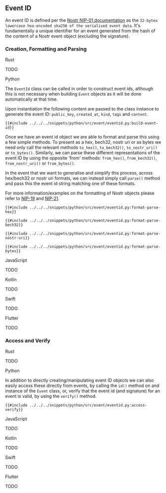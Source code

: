 ## Event ID

An event ID is defined per the [Nostr NIP-01 documentation](https://github.com/nostr-protocol/nips/blob/master/01.md) as the `32-bytes lowercase hex-encoded sha256 of the serialised event data`. 
It's fundamentally a unique identifier for an event generated from the hash of the content of a Nostr event object (excluding the signature).

### Creation, Formatting and Parsing

<custom-tabs category="lang">

<div slot="title">Rust</div>
<section>

TODO

</section>

<div slot="title">Python</div>
<section>

The `EventId` class can be called in order to construct event ids, although this is not necessary when building `Event` objects as it will be done automatically at that time. 

Upon instantiation the following content are passed to the class instance to generate the event ID: `public_key`, `created_at`, `kind`, `tags` and `content`.

```python,ignore
{{#include ../../../snippets/python/src/event/eventid.py:build-event-id}}
```

Once we have an event id object we are able to format and parse this using a few simple methods. 
To present as a hex, bech32, nostr uri or as bytes we need only call the relevant methods `to_hex()`, `to_bech32()`, `to_nostr_uri()` or `to_bytes()`. 
Similarly, we can parse these different representations of the event ID by using the opposite 'from' methods: `from_hex()`, `from_bech32()`, `from_nostr_uri()` or `from_bytes()`.

In the event that we want to generalise and simplify this process, across hex/bech32 or nostr uri formats, we can instead simply call `parse()` method and pass this the event id string matching one of these formats. 

For more information/examples on the formatting of Nostr objects please refer to [NIP-19](../nips/19.md) and [NIP-21](../nips/21.md).

```python,ignore
{{#include ../../../snippets/python/src/event/eventid.py:format-parse-hex}}
```

```python,ignore
{{#include ../../../snippets/python/src/event/eventid.py:format-parse-bech32}}
```

```python,ignore
{{#include ../../../snippets/python/src/event/eventid.py:format-parse-nostr-uri}}
```

```python,ignore
{{#include ../../../snippets/python/src/event/eventid.py:format-parse-bytes}}
```

</section>

<div slot="title">JavaScript</div>
<section>

TODO

</section>

<div slot="title">Kotlin</div>
<section>

TODO

</section>

<div slot="title">Swift</div>
<section>

TODO

</section>

<div slot="title">Flutter</div>
<section>

TODO

</section>
</custom-tabs>

### Access and Verify

<custom-tabs category="lang">

<div slot="title">Rust</div>
<section>

TODO

</section>

<div slot="title">Python</div>
<section>

In addition to directly creating/manipulating event ID objects we can also easily access these directly from events, by calling the `id()` method on and instance of the `Event` class, or, verify that the event id (and signature) for an event is valid, by using the `verify()` method.  

```python,ignore
{{#include ../../../snippets/python/src/event/eventid.py:access-verify}}
```

</section>

<div slot="title">JavaScript</div>
<section>

TODO

</section>

<div slot="title">Kotlin</div>
<section>

TODO

</section>

<div slot="title">Swift</div>
<section>

TODO

</section>

<div slot="title">Flutter</div>
<section>

TODO

</section>
</custom-tabs>
